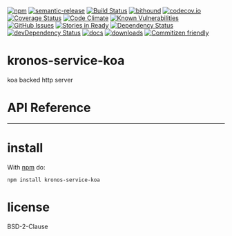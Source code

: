 [![npm](https://img.shields.io/npm/v/kronos-service-koa.svg)](https://www.npmjs.com/package/kronos-service-koa)
[![semantic-release](https://img.shields.io/badge/%20%20%F0%9F%93%A6%F0%9F%9A%80-semantic--release-e10079.svg)](https://github.com/Kronos-Integration/kronos-service-koa)
[![Build Status](https://secure.travis-ci.org/Kronos-Integration/kronos-service-koa.png)](http://travis-ci.org/Kronos-Integration/kronos-service-koa)
[![bithound](https://www.bithound.io/github/Kronos-Integration/kronos-service-koa/badges/score.svg)](https://www.bithound.io/github/Kronos-Integration/kronos-service-koa)
[![codecov.io](http://codecov.io/github/Kronos-Integration/kronos-service-koa/coverage.svg?branch=master)](http://codecov.io/github/Kronos-Integration/kronos-service-koa?branch=master)
[![Coverage Status](https://coveralls.io/repos/Kronos-Integration/kronos-service-koa/badge.svg)](https://coveralls.io/r/Kronos-Integration/kronos-service-koa)
[![Code Climate](https://codeclimate.com/github/Kronos-Integration/kronos-service-koa/badges/gpa.svg)](https://codeclimate.com/github/Kronos-Integration/kronos-service-koa)
[![Known Vulnerabilities](https://snyk.io/test/github/Kronos-Integration/kronos-service-koa/badge.svg)](https://snyk.io/test/github/Kronos-Integration/kronos-service-koa)
[![GitHub Issues](https://img.shields.io/github/issues/Kronos-Integration/kronos-service-koa.svg?style=flat-square)](https://github.com/Kronos-Integration/kronos-service-koa/issues)
[![Stories in Ready](https://badge.waffle.io/Kronos-Integration/kronos-service-koa.svg?label=ready&title=Ready)](http://waffle.io/Kronos-Integration/kronos-service-koa)
[![Dependency Status](https://david-dm.org/Kronos-Integration/kronos-service-koa.svg)](https://david-dm.org/Kronos-Integration/kronos-service-koa)
[![devDependency Status](https://david-dm.org/Kronos-Integration/kronos-service-koa/dev-status.svg)](https://david-dm.org/Kronos-Integration/kronos-service-koa#info=devDependencies)
[![docs](http://inch-ci.org/github/Kronos-Integration/kronos-service-koa.svg?branch=master)](http://inch-ci.org/github/Kronos-Integration/kronos-service-koa)
[![downloads](http://img.shields.io/npm/dm/kronos-service-koa.svg?style=flat-square)](https://npmjs.org/package/kronos-service-koa)
[![Commitizen friendly](https://img.shields.io/badge/commitizen-friendly-brightgreen.svg)](http://commitizen.github.io/cz-cli/)

kronos-service-koa
=====
koa backed http server

# API Reference

* * *

install
=======

With [npm](http://npmjs.org) do:

```shell
npm install kronos-service-koa
```

license
=======

BSD-2-Clause
